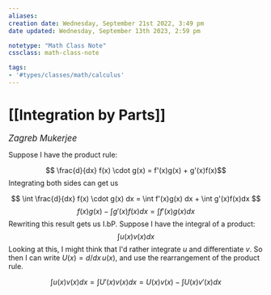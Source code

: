 ```yaml
---
aliases:
creation date: Wednesday, September 21st 2022, 3:49 pm
date updated: Wednesday, September 13th 2023, 2:59 pm

notetype: "Math Class Note"
cssclass: math-class-note

tags: 
- '#types/classes/math/calculus'
---
```


# [[Integration by Parts]]
<span style = "font-size:120%"><i >Zagreb Mukerjee </i></span>


Suppose I have the product rule: 

$$ \frac{d}{dx} f(x) \cdot g(x) = f'(x)g(x) + g'(x)f(x)$$
Integrating both sides can get us

$$ \int \frac{d}{dx} f(x) \cdot g(x) dx = \int f'(x)g(x) dx + \int g'(x)f(x)dx $$
$$f(x)g(x) - \int g'(x)f(x)dx = \int f'(x)g(x) dx $$
Rewriting this result gets us I.bP. Suppose I have the integral of a product:
$$\int u(x) v(x) dx$$
Looking at this, I might think that I'd rather integrate $u$ and differentiate $v$. So then I can write $U(x) = d/dx \, u(x)$, and use the rearrangement of the product rule.

$$ \int u(x)v(x)dx = \int U'(x)v(x)dx = U(x)v(x) - \int U(x)v'(x)dx$$
